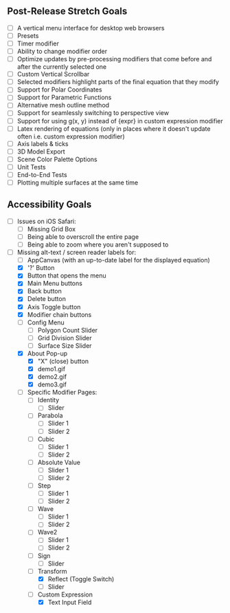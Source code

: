 ## Post-Release Stretch Goals
- [ ] A vertical menu interface for desktop web browsers
- [ ] Presets
- [ ] Timer modifier
- [ ] Ability to change modifier order
- [ ] Optimize updates by pre-processing modifiers that come before and after the currently selected one
- [ ] Custom Vertical Scrollbar
- [ ] Selected modifiers highlight parts of the final equation that they modify 
- [ ] Support for Polar Coordinates
- [ ] Support for Parametric Functions
- [ ] Alternative mesh outline method
- [ ] Support for seamlessly switching to perspective view
- [ ] Support for using g(x, y) instead of {expr} in custom expression modifier
- [ ] Latex rendering of equations (only in places where it doesn't update often i.e. custom expression modifier)
- [ ] Axis labels & ticks
- [ ] 3D Model Export
- [ ] Scene Color Palette Options
- [ ] Unit Tests
- [ ] End-to-End Tests
- [ ] Plotting multiple surfaces at the same time

## Accessibility Goals
- [ ] Issues on iOS Safari:
    - [ ] Missing Grid Box
    - [ ] Being able to overscroll the entire page
    - [ ] Being able to zoom where you aren't supposed to
- [ ] Missing alt-text / screen reader labels for:
    - [ ] AppCanvas (with an up-to-date label for the displayed equation)
    - [X] '?' Button
    - [X] Button that opens the menu
    - [X] Main Menu buttons
    - [X] Back button
    - [X] Delete button
    - [X] Axis Toggle button
    - [X] Modifier chain buttons
    - [ ] Config Menu
        - [ ] Polygon Count Slider
        - [ ] Grid Division Slider
        - [ ] Surface Size Slider
    - [X] About Pop-up
        - [X] "X" (close) button
        - [X] demo1.gif
        - [X] demo2.gif
        - [X] demo3.gif
    - [ ] Specific Modifier Pages:
        - [ ] Identity
            - [ ] Slider
        - [ ] Parabola
            - [ ] Slider 1
            - [ ] Slider 2
        - [ ] Cubic
            - [ ] Slider 1
            - [ ] Slider 2
        - [ ] Absolute Value
            - [ ] Slider 1
            - [ ] Slider 2
        - [ ] Step
            - [ ] Slider 1
            - [ ] Slider 2
        - [ ] Wave
            - [ ] Slider 1
            - [ ] Slider 2
        - [ ] Wave2
            - [ ] Slider 1
            - [ ] Slider 2
        - [ ] Sign
            - [ ] Slider
        - [ ] Transform
            - [X] Reflect (Toggle Switch)
            - [ ] Slider
        - [ ] Custom Expression
            - [X] Text Input Field
